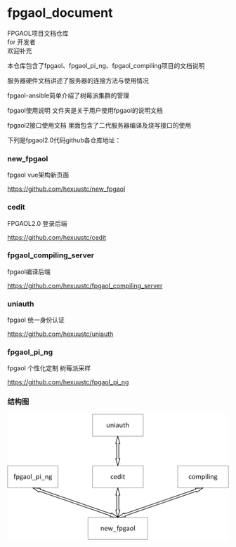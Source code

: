 # fpgaol_document

FPGAOL项目文档仓库  
for 开发者  
欢迎补充



本仓库包含了fpgaol、fpgaol_pi_ng、fpgaol_compiling项目的文档说明

服务器硬件文档讲述了服务器的连接方法与使用情况

fpgaol-ansible简单介绍了树莓派集群的管理

fpgaol使用说明 文件夹是关于用户使用fpgaol的说明文档

fpgaol2接口使用文档 里面包含了二代服务器编译及烧写接口的使用



下列是fpgaol2.0代码github各仓库地址：

### new_fpgaol

fpgaol vue架构新页面

https://github.com/hexuustc/new_fpgaol



### cedit

FPGAOL2.0 登录后端

https://github.com/hexuustc/cedit



### fpgaol_compiling_server

fpgaol编译后端

https://github.com/hexuustc/fpgaol_compiling_server



### uniauth

fpgaol 统一身份认证

https://github.com/hexuustc/uniauth



### fpgaol_pi_ng

fpgaol 个性化定制 树莓派采样

https://github.com/hexuustc/fpgaol_pi_ng



### 结构图

![代码仓库结构图](img/代码仓库结构图.png)
